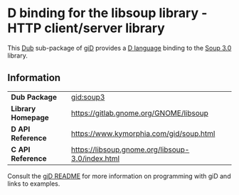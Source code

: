 # D binding for the libsoup library - HTTP client/server library

This [Dub](https://dub.pm/) sub-package of [giD](https://gid.dub.pm) provides a [D language](https://www.dlang.org) binding to the [Soup 3.0](https://gitlab.gnome.org/GNOME/libsoup) library.

## Information

|     |     |
| --- | --- |
| **Dub Package**          | [gid:soup3](https://code.dlang.org/packages/gid%3Asoup3)                         |
| **Library Homepage**     | https://gitlab.gnome.org/GNOME/libsoup                                           |
| **D API Reference**      | https://www.kymorphia.com/gid/soup.html                                          |
| **C API Reference**      | https://libsoup.gnome.org/libsoup-3.0/index.html                                 |

Consult the [giD README](https://github.com/Kymorphia/gid) for more information on programming with giD and links to examples.
